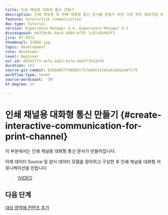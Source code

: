 ```yaml
---
title: 인쇄 채널용 대화형 통신 만들기
description: 인쇄 채널용 첫 번째 대화형 통신 문서를 만들기 위한 다중 파트 튜토리얼 중 6번째 부분입니다. 이 부분에서는 인쇄 채널용 대화형 통신 문서가 만들어집니다.
feature: Interactive Communication
doc-type: Tutorial
version: Experience Manager 6.4, Experience Manager 6.5
discoiquuid: 6e3f9c8c-8ec4-4084-bf35-1c97a5b463f1
jira: KT-5972
thumbnail: 37888.jpg
topic: Development
role: Developer
level: Beginner
exl-id: d4355f72-aefa-4ab3-ba7e-ebd7f7b536f0
duration: 122
source-git-commit: 03b68057748892c757e0b5315d3a41d0a2e4fc79
workflow-type: tm+mt
source-wordcount: '79'
ht-degree: 2%

---
```


# 인쇄 채널용 대화형 통신 만들기 {#create-interactive-communication-for-print-channel}

이 부분에서는 인쇄 채널용 대화형 통신 문서가 만들어집니다.

이제 데이터 Source 및 양식 데이터 모델을 정의하고 구성한 후 인쇄 채널용 대화형 커뮤니케이션을 만듭니다

>[!VIDEO](https://video.tv.adobe.com/v/37888?quality=12&learn=on)

## 다음 단계

[대상 영역에 컨텐츠 추가](./add-content-to-target-areas.md)
